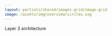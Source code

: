 ```yaml
---
layout: partials/shared/images-grid/image-grid
image: /assets/img/overview/circles.svg
---
```


Layer 3 architecture